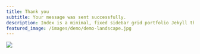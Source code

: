 ```yaml
---
title: Thank you
subtitle: Your message was sent successfully.
description: Index is a minimal, fixed sidebar grid portfolio Jekyll theme.
featured_image: /images/demo/demo-landscape.jpg
---
```


![](/images/demo/about.jpg)

<!-- Please note, this contact form is for demo purposes only and is not monitored. Please contact us [via our website](https://jekyllthemes.io) if you need support. -->